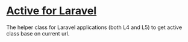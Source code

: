 # [Active for Laravel](https://github.com/letrunghieu/active)

The helper class for Laravel applications (both L4 and L5) to get active class base on current url.